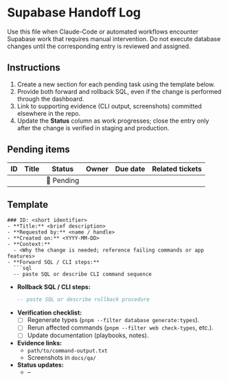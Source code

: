 # Supabase Handoff Log

Use this file when Claude-Code or automated workflows encounter Supabase work that requires manual intervention. Do not execute database changes until the corresponding entry is reviewed and assigned.

## Instructions
1. Create a new section for each pending task using the template below.
2. Provide both forward and rollback SQL, even if the change is performed through the dashboard.
3. Link to supporting evidence (CLI output, screenshots) committed elsewhere in the repo.
4. Update the **Status** column as work progresses; close the entry only after the change is verified in staging and production.

## Pending items
| ID | Title | Status | Owner | Due date | Related tickets |
| -- | ----- | ------ | ----- | -------- | --------------- |
|    |       | 🔴 Pending |       |          |                 |

## Template
```
### ID: <short identifier>
- **Title:** <brief description>
- **Requested by:** <name / handle>
- **Created on:** <YYYY-MM-DD>
- **Context:**
  - <Why the change is needed; reference failing commands or app features>
- **Forward SQL / CLI steps:**
  ```sql
  -- paste SQL or describe CLI command sequence
  ```
- **Rollback SQL / CLI steps:**
  ```sql
  -- paste SQL or describe rollback procedure
  ```
- **Verification checklist:**
  - [ ] Regenerate types (`pnpm --filter database generate:types`).
  - [ ] Rerun affected commands (`pnpm --filter web check-types`, etc.).
  - [ ] Update documentation (playbooks, notes).
- **Evidence links:**
  - `path/to/command-output.txt`
  - Screenshots in `docs/qa/`
- **Status updates:**
  - <date> – <note>
```
